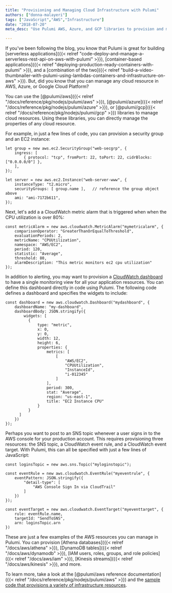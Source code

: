 ```yaml
---
title: "Provisioning and Managing Cloud Infrastructure with Pulumi"
authors: ["donna-malayeri"]
tags: ["JavaScript","AWS","Infrastructure"]
date: "2018-07-20"
meta_desc: "Use Pulumi AWS, Azure, and GCP libraries to provision and manage infrastructure. Configure alerting & monitoring directly in code using Pulumi."

---
```


If you've been following the blog, you know that Pulumi is great for
building [serverless applications]({{< relref "code-deploy-and-manage-a-serverless-rest-api-on-aws-with-pulumi" >}}),
[container-based applications]({{< relref "deploying-production-ready-containers-with-pulumi" >}}),
and a [combination of the two]({{< relref "build-a-video-thumbnailer-with-pulumi-using-lambdas-containers-and-infrastructure-on-aws" >}}).
But, did you know that you can manage any cloud resource in AWS, Azure, or Google Cloud Platform?
<!--more-->

You can use the
[@pulumi/aws]({{< relref "/docs/reference/pkg/nodejs/pulumi/aws" >}}),
[@pulumi/azure]({{< relref "/docs/reference/pkg/nodejs/pulumi/azure" >}}),
or [@pulumi/gcp]({{< relref "/docs/reference/pkg/nodejs/pulumi/gcp" >}})
libraries to manage cloud resources. Using these libraries, you can
directly manage the properties of any cloud resource.

For example, in just a few lines of code, you can provision a security
group and an EC2 instance:

    let group = new aws.ec2.SecurityGroup("web-secgrp", {
        ingress: [
            { protocol: "tcp", fromPort: 22, toPort: 22, cidrBlocks: ["0.0.0.0/0"] },
        ],
    });

    let server = new aws.ec2.Instance("web-server-www", {
        instanceType: "t2.micro",
        securityGroups: [ group.name ],   // reference the group object above
        ami: "ami-7172b611",
    });

Next, let's add a a CloudWatch metric alarm that is triggered when when
the CPU utilization is over 80%:

    const metricAlarm = new aws.cloudwatch.MetricAlarm("mymetricalarm", {
        comparisonOperator: "GreaterThanOrEqualToThreshold",
        evaluationPeriods: 2,
        metricName: "CPUUtilization",
        namespace: "AWS/EC2",
        period: 120,
        statistic: "Average",
        threshold: 80,
        alarmDescription: "This metric monitors ec2 cpu utilization"
    });

In addition to alerting, you may want to provision a [CloudWatch dashboard](https://docs.aws.amazon.com/AmazonCloudWatch/latest/monitoring/CloudWatch_Dashboards.html)
to have a single monitoring view for all your application resources. You
can define this dashboard directly in code using Pulumi. The following
code defines a dashboard and specifies the widgets to include:

    const dashboard = new aws.cloudwatch.Dashboard("mydashboard", {
        dashboardName: "my-dashboard",
        dashboardBody: JSON.stringify({
            widgets: [
              {
                  type: "metric",
                  x: 0,
                  y: 0,
                  width: 12,
                  height: 6,
                  properties: {
                      metrics: [
                          [
                              "AWS/EC2",
                              "CPUUtilization",
                              "InstanceId",
                              "i-012345"
                          ]
                      ],
                      period: 300,
                      stat: "Average",
                      region: "us-east-1",
                      title: "EC2 Instance CPU"
                  }
              }
          ]
        })
    });

Perhaps you want to post to an SNS topic whenever a user signs in to the
AWS console for your production account. This requires provisioning
three resources: the SNS topic, a CloudWatch event rule, and a
CloudWatch event target. With Pulumi, this can all be specified with
just a few lines of JavaScript:

    const loginsTopic = new aws.sns.Topic("myloginstopic");

    const eventRule = new aws.cloudwatch.EventRule("myeventrule", {
        eventPattern: JSON.stringify({
            "detail-type": [
                "AWS Console Sign In via CloudTrail"
            ]
        })
    });

    const eventTarget = new aws.cloudwatch.EventTarget("myeventtarget", {
        rule: eventRule.name,
        targetId: "SendToSNS",
        arn: loginsTopic.arn
    })

These are just a few examples of the AWS resources you can manage in
Pulumi. You can provision
[Athena databases]({{< relref "/docs/aws/athena" >}}),
[DynamoDB tables]({{< relref "/docs/aws/dynamodb" >}}),
[IAM users, roles, groups, and role policies]({{< relref "/docs/aws/iam" >}}),
[Kinesis streams]({{< relref "/docs/aws/kinesis" >}}), and more.

To learn more, take a look at the
[@pulumi/aws reference documentation]({{< relref "/docs/reference/pkg/nodejs/pulumi/aws" >}})
and the [sample code that provisions a variety of infrastructure resources](https://github.com/pulumi/examples/blob/master/aws-ts-resources/index.ts).
